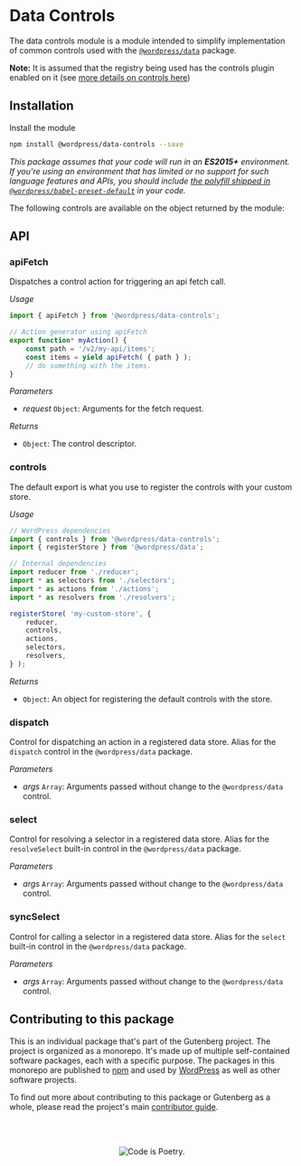 # Data Controls

The data controls module is a module intended to simplify implementation of common controls used with the [`@wordpress/data`](https://github.com/WordPress/gutenberg/tree/HEAD/packages/data/README.md) package.

**Note:** It is assumed that the registry being used has the controls plugin enabled on it (see [more details on controls here](https://github.com/WordPress/gutenberg/tree/HEAD/packages/data#controls))

## Installation

Install the module

```bash
npm install @wordpress/data-controls --save
```

_This package assumes that your code will run in an **ES2015+** environment. If you're using an environment that has limited or no support for such language features and APIs, you should include [the polyfill shipped in `@wordpress/babel-preset-default`](https://github.com/WordPress/gutenberg/tree/HEAD/packages/babel-preset-default#polyfill) in your code._

The following controls are available on the object returned by the module:

## API

<!-- START TOKEN(Autogenerated API docs) -->

### apiFetch

Dispatches a control action for triggering an api fetch call.

_Usage_

```js
import { apiFetch } from '@wordpress/data-controls';

// Action generator using apiFetch
export function* myAction() {
	const path = '/v2/my-api/items';
	const items = yield apiFetch( { path } );
	// do something with the items.
}
```

_Parameters_

-   _request_ `Object`: Arguments for the fetch request.

_Returns_

-   `Object`: The control descriptor.

### controls

The default export is what you use to register the controls with your custom
store.

_Usage_

```js
// WordPress dependencies
import { controls } from '@wordpress/data-controls';
import { registerStore } from '@wordpress/data';

// Internal dependencies
import reducer from './reducer';
import * as selectors from './selectors';
import * as actions from './actions';
import * as resolvers from './resolvers';

registerStore( 'my-custom-store', {
	reducer,
	controls,
	actions,
	selectors,
	resolvers,
} );
```

_Returns_

-   `Object`: An object for registering the default controls with the store.

### dispatch

Control for dispatching an action in a registered data store.
Alias for the `dispatch` control in the `@wordpress/data` package.

_Parameters_

-   _args_ `Array`: Arguments passed without change to the `@wordpress/data` control.

### select

Control for resolving a selector in a registered data store.
Alias for the `resolveSelect` built-in control in the `@wordpress/data` package.

_Parameters_

-   _args_ `Array`: Arguments passed without change to the `@wordpress/data` control.

### syncSelect

Control for calling a selector in a registered data store.
Alias for the `select` built-in control in the `@wordpress/data` package.

_Parameters_

-   _args_ `Array`: Arguments passed without change to the `@wordpress/data` control.

<!-- END TOKEN(Autogenerated API docs) -->

## Contributing to this package

This is an individual package that's part of the Gutenberg project. The project is organized as a monorepo. It's made up of multiple self-contained software packages, each with a specific purpose. The packages in this monorepo are published to [npm](https://www.npmjs.com/) and used by [WordPress](https://make.wordpress.org/core/) as well as other software projects.

To find out more about contributing to this package or Gutenberg as a whole, please read the project's main [contributor guide](https://github.com/WordPress/gutenberg/tree/HEAD/CONTRIBUTING.md).

<br /><br /><p align="center"><img src="https://s.w.org/style/images/codeispoetry.png?1" alt="Code is Poetry." /></p>
